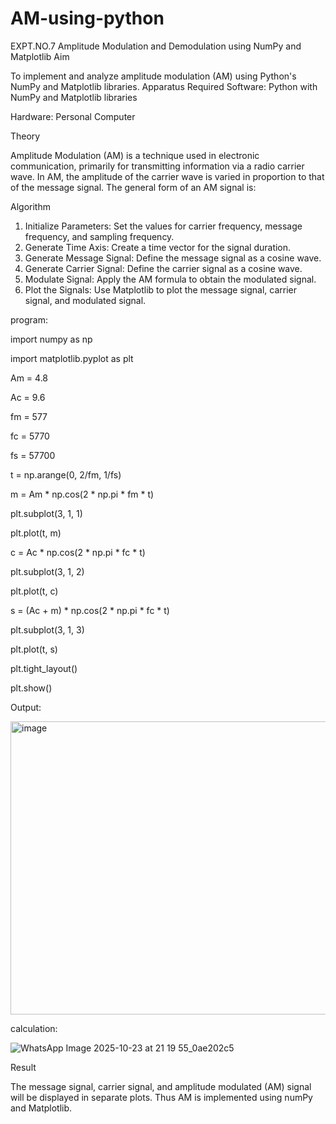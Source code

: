 # AM-using-python
EXPT.NO.7	Amplitude Modulation and Demodulation using NumPy and Matplotlib
Aim

To implement and analyze amplitude modulation (AM) using Python's NumPy and Matplotlib libraries. Apparatus Required
Software: Python with NumPy and Matplotlib libraries

Hardware: Personal Computer

Theory

Amplitude Modulation (AM) is a technique used in electronic communication, primarily for transmitting information via a radio carrier wave. In AM, the amplitude of the carrier wave is varied in proportion to that of the message signal. The general form of an AM signal is:


Algorithm

1.	Initialize Parameters: Set the values for carrier frequency, message frequency, and sampling frequency.
2.	Generate Time Axis: Create a time vector for the signal duration.
3.	Generate Message Signal: Define the message signal as a cosine wave.
4.	Generate Carrier Signal: Define the carrier signal as a cosine wave.
5.	Modulate Signal: Apply the AM formula to obtain the modulated signal.
6.	Plot the Signals: Use Matplotlib to plot the message signal, carrier signal, and modulated signal.

program:

import numpy as np

import matplotlib.pyplot as plt

Am = 4.8

Ac = 9.6

fm = 577

fc = 5770

fs = 57700

t = np.arange(0, 2/fm, 1/fs)

m = Am * np.cos(2 * np.pi * fm * t)

plt.subplot(3, 1, 1)

plt.plot(t, m)

c = Ac * np.cos(2 * np.pi * fc * t)

plt.subplot(3, 1, 2)

plt.plot(t, c)

s = (Ac + m) * np.cos(2 * np.pi * fc * t)

plt.subplot(3, 1, 3)

plt.plot(t, s)

plt.tight_layout()

plt.show()

Output:

<img width="627" height="469" alt="image" src="https://github.com/user-attachments/assets/a15f364a-3c48-4347-880f-f37499691e47" />

calculation:

![WhatsApp Image 2025-10-23 at 21 19 55_0ae202c5](https://github.com/user-attachments/assets/aaad8266-d02c-4397-8182-ba251e73ec02)


Result

The message signal, carrier signal, and amplitude modulated (AM) signal will be displayed in separate plots. Thus AM is implemented using numPy and Matplotlib.
